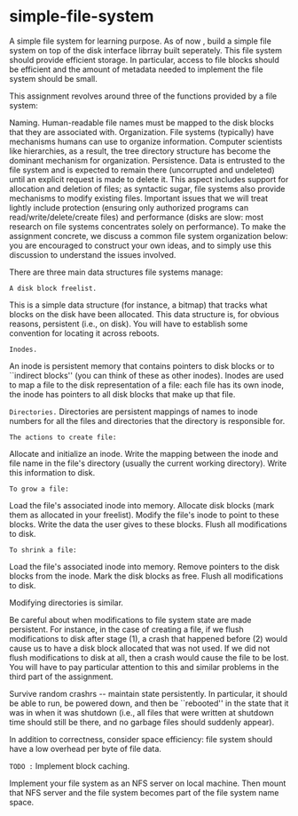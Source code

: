 # simple-file-system
A simple file system for learning purpose.
As of now , build a simple file system on top of the disk interface librray built seperately. This file system should provide efficient storage. In particular, access to file blocks should be efficient and the amount of metadata needed to implement the file system should be small.

This assignment revolves around three of the functions provided by a file system:

Naming. Human-readable file names must be mapped to the disk blocks that they are associated with.
Organization. File systems (typically) have mechanisms humans can use to organize information. Computer scientists like hierarchies, as a result, the tree directory structure has become the dominant mechanism for organization.
Persistence. Data is entrusted to the file system and is expected to remain there (uncorrupted and undeleted) until an explicit request is made to delete it. This aspect includes support for allocation and deletion of files; as syntactic sugar, file systems also provide mechanisms to modify existing files.
Important issues that we will treat lightly include protection (ensuring only authorized programs can read/write/delete/create files) and performance (disks are slow: most research on file systems concentrates solely on performance).
To make the assignment concrete, we discuss a common file system organization below: you are encouraged to construct your own ideas, and to simply use this discussion to understand the issues involved.

There are three main data structures file systems manage:

```A disk block freelist. ```

This is a simple data structure (for instance, a bitmap) that tracks what blocks on the disk have been allocated. This data structure is, for obvious reasons, persistent (i.e., on disk). You will have to establish some convention for locating it across reboots.

```Inodes.```

An inode is persistent memory that contains pointers to disk blocks or to ``indirect blocks'' (you can think of these as other inodes). Inodes are used to map a file to the disk representation of a file: each file has its own inode, the inode has pointers to all disk blocks that make up that file.

```Directories.```
Directories are persistent mappings of names to inode numbers for all the files and directories that the directory is responsible for.

```The actions to create file:```

Allocate and initialize an inode.
Write the mapping between the inode and file name in the file's directory (usually the current working directory).
Write this information to disk.

```To grow a file:```

Load the file's associated inode into memory.
Allocate disk blocks (mark them as allocated in your freelist).
Modify the file's inode to point to these blocks.
Write the data the user gives to these blocks.
Flush all modifications to disk.


```To shrink a file:```

Load the file's associated inode into memory.
Remove pointers to the disk blocks from the inode.
Mark the disk blocks as free.
Flush all modifications to disk.


Modifying directories is similar.

Be careful about when modifications to file system state are made persistent. For instance, in the case of creating a file, if we flush modifications to disk after stage (1), a crash that happened before (2) would cause us to have a disk block allocated that was not used. If we did not flush modifications to disk at all, then a crash would cause the file to be lost. You will have to pay particular attention to this and similar problems in the third part of the assignment.

Survive random crashrs -- maintain state persistently. In particular, it should be able to run, be powered down, and then be ``rebooted'' in the state that it was in when it was shutdown (i.e., all files that were written at shutdown time should still be there, and no garbage files should suddenly appear).

In addition to correctness, consider space efficiency: file system should have a low overhead per byte of file data.

```TODO :``` Implement block caching.



Implement your file system as an NFS server on  local machine. Then mount that NFS server and the file system becomes part of the file system name space.

